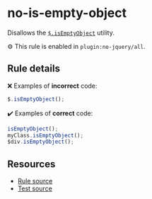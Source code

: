 # no-is-empty-object

Disallows the [`$.isEmptyObject`](https://api.jquery.com/jQuery.isEmptyObject/) utility.

⚙️ This rule is enabled in `plugin:no-jquery/all`.

## Rule details

❌ Examples of **incorrect** code:
```js
$.isEmptyObject();
```

✔️ Examples of **correct** code:
```js
isEmptyObject();
myClass.isEmptyObject();
$div.isEmptyObject();
```

## Resources

* [Rule source](/src/rules/no-is-empty-object.js)
* [Test source](/src/tests/no-is-empty-object.js)
